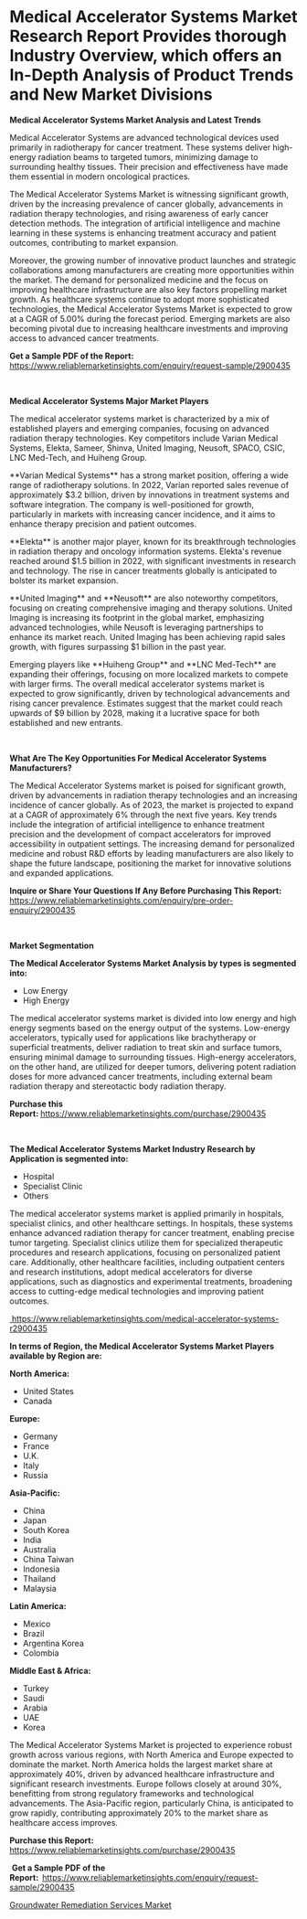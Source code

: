 <p><h1>Medical Accelerator Systems Market Research Report Provides thorough Industry Overview, which offers an In-Depth Analysis of Product Trends and New Market Divisions</h1></p><p><strong>Medical Accelerator Systems Market Analysis and Latest Trends</strong></p>
<p><p>Medical Accelerator Systems are advanced technological devices used primarily in radiotherapy for cancer treatment. These systems deliver high-energy radiation beams to targeted tumors, minimizing damage to surrounding healthy tissues. Their precision and effectiveness have made them essential in modern oncological practices.</p><p>The Medical Accelerator Systems Market is witnessing significant growth, driven by the increasing prevalence of cancer globally, advancements in radiation therapy technologies, and rising awareness of early cancer detection methods. The integration of artificial intelligence and machine learning in these systems is enhancing treatment accuracy and patient outcomes, contributing to market expansion. </p><p>Moreover, the growing number of innovative product launches and strategic collaborations among manufacturers are creating more opportunities within the market. The demand for personalized medicine and the focus on improving healthcare infrastructure are also key factors propelling market growth. As healthcare systems continue to adopt more sophisticated technologies, the Medical Accelerator Systems Market is expected to grow at a CAGR of 5.00% during the forecast period. Emerging markets are also becoming pivotal due to increasing healthcare investments and improving access to advanced cancer treatments.</p></p>
<p><strong>Get a Sample PDF of the Report:&nbsp;</strong> <a href="https://www.reliablemarketinsights.com/enquiry/request-sample/2900435?utm_campaign=2993&utm_medium=2&utm_source=Github&utm_content=ia&utm_term=16032025&utm_id=medical-accelerator-systems">https://www.reliablemarketinsights.com/enquiry/request-sample/2900435</a></p>
<p>&nbsp;</p>
<p><strong>Medical Accelerator Systems Major Market Players</strong></p>
<p><p>The medical accelerator systems market is characterized by a mix of established players and emerging companies, focusing on advanced radiation therapy technologies. Key competitors include Varian Medical Systems, Elekta, Sameer, Shinva, United Imaging, Neusoft, SPACO, CSIC, LNC Med-Tech, and Huiheng Group.</p><p>**Varian Medical Systems** has a strong market position, offering a wide range of radiotherapy solutions. In 2022, Varian reported sales revenue of approximately $3.2 billion, driven by innovations in treatment systems and software integration. The company is well-positioned for growth, particularly in markets with increasing cancer incidence, and it aims to enhance therapy precision and patient outcomes.</p><p>**Elekta** is another major player, known for its breakthrough technologies in radiation therapy and oncology information systems. Elekta's revenue reached around $1.5 billion in 2022, with significant investments in research and technology. The rise in cancer treatments globally is anticipated to bolster its market expansion.</p><p>**United Imaging** and **Neusoft** are also noteworthy competitors, focusing on creating comprehensive imaging and therapy solutions. United Imaging is increasing its footprint in the global market, emphasizing advanced technologies, while Neusoft is leveraging partnerships to enhance its market reach. United Imaging has been achieving rapid sales growth, with figures surpassing $1 billion in the past year.</p><p>Emerging players like **Huiheng Group** and **LNC Med-Tech** are expanding their offerings, focusing on more localized markets to compete with larger firms. The overall medical accelerator systems market is expected to grow significantly, driven by technological advancements and rising cancer prevalence. Estimates suggest that the market could reach upwards of $9 billion by 2028, making it a lucrative space for both established and new entrants.</p></p>
<p>&nbsp;</p>
<p><strong>What Are The Key Opportunities For Medical Accelerator Systems Manufacturers?</strong></p>
<p><p>The Medical Accelerator Systems market is poised for significant growth, driven by advancements in radiation therapy technologies and an increasing incidence of cancer globally. As of 2023, the market is projected to expand at a CAGR of approximately 6% through the next five years. Key trends include the integration of artificial intelligence to enhance treatment precision and the development of compact accelerators for improved accessibility in outpatient settings. The increasing demand for personalized medicine and robust R&D efforts by leading manufacturers are also likely to shape the future landscape, positioning the market for innovative solutions and expanded applications.</p></p>
<p><strong>Inquire or Share Your Questions If Any Before Purchasing This Report:</strong> <a href="https://www.reliablemarketinsights.com/enquiry/pre-order-enquiry/2900435?utm_campaign=2993&utm_medium=2&utm_source=Github&utm_content=ia&utm_term=16032025&utm_id=medical-accelerator-systems">https://www.reliablemarketinsights.com/enquiry/pre-order-enquiry/2900435</a></p>
<p>&nbsp;</p>
<p><strong>Market Segmentation</strong></p>
<p><strong>The Medical Accelerator Systems Market Analysis by types is segmented into:</strong></p>
<p><ul><li> Low Energy</li><li>High Energy </li></ul></p>
<p><p>The medical accelerator systems market is divided into low energy and high energy segments based on the energy output of the systems. Low-energy accelerators, typically used for applications like brachytherapy or superficial treatments, deliver radiation to treat skin and surface tumors, ensuring minimal damage to surrounding tissues. High-energy accelerators, on the other hand, are utilized for deeper tumors, delivering potent radiation doses for more advanced cancer treatments, including external beam radiation therapy and stereotactic body radiation therapy.</p></p>
<p><strong>Purchase this Report:&nbsp;</strong><a href="https://www.reliablemarketinsights.com/purchase/2900435?utm_campaign=2993&utm_medium=2&utm_source=Github&utm_content=ia&utm_term=16032025&utm_id=medical-accelerator-systems">https://www.reliablemarketinsights.com/purchase/2900435</a></p>
<p>&nbsp;</p>
<p><strong>The Medical Accelerator Systems Market Industry Research by Application is segmented into:</strong></p>
<p><ul><li> Hospital</li><li>Specialist Clinic</li><li>Others </li></ul></p>
<p><p>The medical accelerator systems market is applied primarily in hospitals, specialist clinics, and other healthcare settings. In hospitals, these systems enhance advanced radiation therapy for cancer treatment, enabling precise tumor targeting. Specialist clinics utilize them for specialized therapeutic procedures and research applications, focusing on personalized patient care. Additionally, other healthcare facilities, including outpatient centers and research institutions, adopt medical accelerators for diverse applications, such as diagnostics and experimental treatments, broadening access to cutting-edge medical technologies and improving patient outcomes.</p></p>
<p><a href="https://www.reliablemarketinsights.com/medical-accelerator-systems-r2900435?utm_campaign=2993&utm_medium=2&utm_source=Github&utm_content=ia&utm_term=16032025&utm_id=medical-accelerator-systems">&nbsp;https://www.reliablemarketinsights.com/medical-accelerator-systems-r2900435</a></p>
<p><strong>In terms of Region, the Medical Accelerator Systems Market Players available by Region are:</strong></p>
<p>
    <p> <strong> North America: </strong>
        <ul>
            <li>United States</li>
            <li>Canada</li>
        </ul>
        </p> 
    <p> <strong> Europe: </strong>
        <ul>
            <li>Germany</li>
            <li>France</li>
            <li>U.K.</li>
            <li>Italy</li>
            <li>Russia</li>
        </ul>
        </p> 
    <p> <strong> Asia-Pacific: </strong>
        <ul>
            <li>China</li>
            <li>Japan</li>
            <li>South Korea</li>
            <li>India</li>
            <li>Australia</li>
            <li>China Taiwan</li>
            <li>Indonesia</li>
            <li>Thailand</li>
            <li>Malaysia</li>
        </ul>
        </p> 
    <p> <strong> Latin America: </strong>
        <ul>
            <li>Mexico</li>
            <li>Brazil</li>
            <li>Argentina Korea</li>
            <li>Colombia</li>
        </ul>
        </p> 
    <p> <strong> Middle East & Africa: </strong>
        <ul>
            <li>Turkey</li>
            <li>Saudi</li>
            <li>Arabia</li>
            <li>UAE</li>
            <li>Korea</li>
        </ul>
    </p>
    </p>
<p><p>The Medical Accelerator Systems Market is projected to experience robust growth across various regions, with North America and Europe expected to dominate the market. North America holds the largest market share at approximately 40%, driven by advanced healthcare infrastructure and significant research investments. Europe follows closely at around 30%, benefitting from strong regulatory frameworks and technological advancements. The Asia-Pacific region, particularly China, is anticipated to grow rapidly, contributing approximately 20% to the market share as healthcare access improves.</p></p>
<p><strong>Purchase this Report: </strong><a href="https://www.reliablemarketinsights.com/purchase/2900435?utm_campaign=2993&utm_medium=2&utm_source=Github&utm_content=ia&utm_term=16032025&utm_id=medical-accelerator-systems">https://www.reliablemarketinsights.com/purchase/2900435</a></p>
<p>&nbsp;<strong>Get a Sample PDF of the Report:&nbsp;&nbsp;</strong><a href="https://www.reliablemarketinsights.com/enquiry/request-sample/2900435?utm_campaign=2993&utm_medium=2&utm_source=Github&utm_content=ia&utm_term=16032025&utm_id=medical-accelerator-systems">https://www.reliablemarketinsights.com/enquiry/request-sample/2900435</a></p>
<p><strong></strong></p>
<p><p><a href="https://github.com/xalatieusope/Market-Research-Report-List-1/blob/main/groundwater-remediation-services-market.md?utm_campaign=2993&utm_medium=2&utm_source=Github&utm_content=ia&utm_term=16032025&utm_id=medical-accelerator-systems">Groundwater Remediation Services Market</a></p></p>